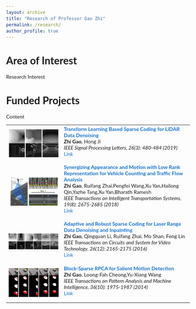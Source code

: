 ```yaml
---
layout: archive
title: "Research of Professor Gao Zhi"
permalink: /research/
author_profile: true
---
```


# Area of Interest
Research Interest

# Funded Projects
Content

<style type="text/css">
    /* Color scheme stolen from Sergey Karayev */
    a {
    color: #1772d0;
    text-decoration:none !important;
    }
    a:focus, a:hover {
    color: #f09228;
    text-decoration:none !important;
    }
    table,td,th,tr{
    	border:none !important;
    }
    body,td,th,tr,p,a {
    font-family: 'Lato', Verdana, Helvetica, sans-serif;
    }
    strong {
    font-family: 'Lato', Verdana, Helvetica, sans-serif;
    }
    heading {
    font-family: 'Lato', Verdana, Helvetica, sans-serif;
    }
    papertitle {
    font-family: 'Lato', Verdana, Helvetica, sans-serif;
    font-weight: 700
    }
    name {
    font-family: 'Lato', Verdana, Helvetica, sans-serif;
    }
    .one
    {
    width: 160px;
    height: 160px;
    position: relative;
    }
    .two
    {
    width: 160px;
    height: 160px;
    position: absolute;
    transition: opacity .2s ease-in-out;
    -moz-transition: opacity .2s ease-in-out;
    -webkit-transition: opacity .2s ease-in-out;
    }
    .fade {
     transition: opacity .2s ease-in-out;
     -moz-transition: opacity .2s ease-in-out;
     -webkit-transition: opacity .2s ease-in-out;
    }
    span.highlight {
        background-color: #ffffd0;
    }
</style>


<!-- ################################  CONTENT START  #######################################-->
<table width="100%" align="center" border="0" cellspacing="0" cellpadding="0">
   <tbody>
    <!-- ------------ Paper Start  ----------------- -->
    <tr>
      <td width="30%">
         <img src="./images/paper2019a.png">
      </td>
      <td valign="top" width="70%">
        <a href="https://ieeexplore.ieee.org/document/8629321"> 
          <papertitle>Transform Learning Based Sparse Coding for LiDAR Data Denoising</papertitle> 
        </a>
    <br>
        <strong>Zhi Gao</strong>, 
        Hong Ji
    <br>
        <em> IEEE Signal Processing Letters, 26(3):	480‐484	(2019) </em> <br>
        <a href="https://ieeexplore.ieee.org/document/8629321">Link</a>
        <p></p>
        <p></p>
      </td>
    </tr>    
    <!-- ------------ Paper End ----------------- -->    
    <!-- ------------ Paper Start  ----------------- -->
    <tr>
      <td width="30%">
         <img src="./images/paper2018.png">
      </td>
      <td valign="top" width="70%">
        <a href="https://ieeexplore.ieee.org/document/8168342"> 
          <papertitle>Synergizing	Appearance and Motion with Low Rank Representation	 for	 Vehicle	 Counting	 and	 Traffic	 Flow	 Analysis</papertitle> 
        </a>
    <br>
        <strong>Zhi Gao</strong>, 
        Ruifang Zhai,Pengfei Wang,Xu Yan,Hailong Qin,Yazhe Tang,Xu Yan,Bharath Ramesh
    <br>
        <em> IEEE Transactions on Intelligent Transportation Systems,	 19(8):	
2675‐2685	(2018) </em> <br>
        <a href="https://ieeexplore.ieee.org/document/8168342">Link</a>
        <p></p>
        <p></p>
      </td>
    </tr>    
    <!-- ------------ Paper End ----------------- --> 
    <!-- ------------ Paper Start  ----------------- -->
    <tr>
      <td width="30%">
         <img src="./images/paper2016.png">
      </td>
      <td valign="top" width="70%">
        <a href="https://ieeexplore.ieee.org/document/7302018"> 
          <papertitle>Adaptive and Robust Sparse Coding for Laser Range Data Denoising and Inpainting</papertitle> 
        </a>
    <br>
        <strong>Zhi Gao</strong>, 
        Qingquan Li, Ruifang Zhai, Mo Shan, Feng Lin
    <br>
        <em> IEEE Transactions on Circuits and System for
Video Technology,	26(12):	2165‐2175	(2016) </em> <br>
        <a href="https://ieeexplore.ieee.org/document/7302018">Link</a>
        <p></p>
        <p></p>
      </td>
    </tr>    
    <!-- ------------ Paper End ----------------- -->         
    <!-- ------------ Paper Start  ----------------- -->
    <tr>
      <td width="30%">
         <img src="./images/paper2014.png">
      </td>
      <td valign="top" width="70%">
        <a href="https://ieeexplore.ieee.org/document/6781644"> 
          <papertitle>Block-Sparse RPCA for Salient Motion Detection</papertitle> 
        </a>
    <br>
        <strong>Zhi Gao</strong>, 
        Loong-Fah Cheong,Yu-Xiang Wang
    <br>
        <em>IEEE
Transactions on Pattern Analysis and Machine Intelligence, 36(10):	1975‐1987	(2014)	</em> <br>
        <a href="https://ieeexplore.ieee.org/document/6781644">Link</a>
        <p></p>
        <p></p>
      </td>
    </tr>
    <!-- ------------ Paper End  ----------------- -->
</tbody></table>
